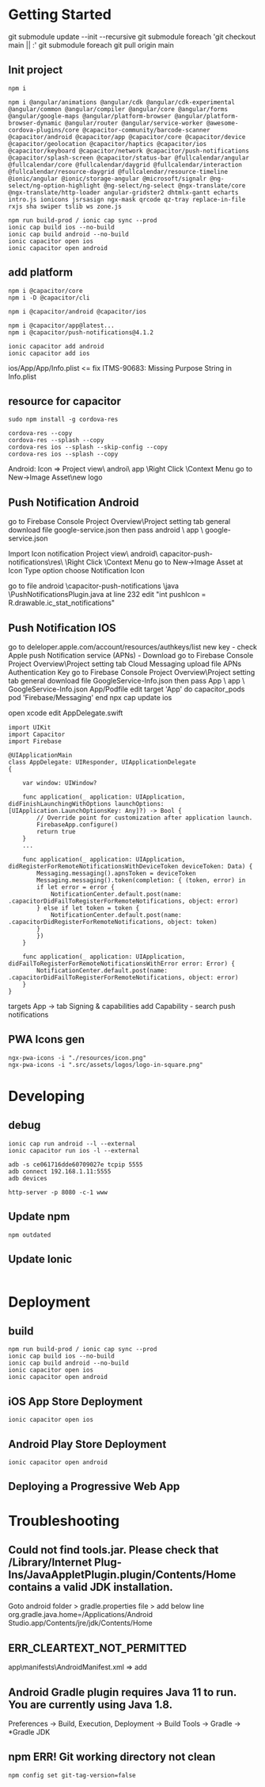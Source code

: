 # Getting Started


git submodule update --init --recursive
git submodule foreach 'git checkout main || :'
git submodule foreach git pull origin main

## Init project

```
npm i

npm i @angular/animations @angular/cdk @angular/cdk-experimental @angular/common @angular/compiler @angular/core @angular/forms @angular/google-maps @angular/platform-browser @angular/platform-browser-dynamic @angular/router @angular/service-worker @awesome-cordova-plugins/core @capacitor-community/barcode-scanner @capacitor/android @capacitor/app @capacitor/core @capacitor/device @capacitor/geolocation @capacitor/haptics @capacitor/ios @capacitor/keyboard @capacitor/network @capacitor/push-notifications @capacitor/splash-screen @capacitor/status-bar @fullcalendar/angular @fullcalendar/core @fullcalendar/daygrid @fullcalendar/interaction @fullcalendar/resource-daygrid @fullcalendar/resource-timeline @ionic/angular @ionic/storage-angular @microsoft/signalr @ng-select/ng-option-highlight @ng-select/ng-select @ngx-translate/core @ngx-translate/http-loader angular-gridster2 dhtmlx-gantt echarts intro.js ionicons jsrsasign ngx-mask qrcode qz-tray replace-in-file rxjs sha swiper tslib ws zone.js

npm run build-prod / ionic cap sync --prod
ionic cap build ios --no-build
ionic cap build android --no-build
ionic capacitor open ios
ionic capacitor open android

```

## add platform

```
npm i @capacitor/core
npm i -D @capacitor/cli

npm i @capacitor/android @capacitor/ios

npm i @capacitor/app@latest...
npm i @capacitor/push-notifications@4.1.2

ionic capacitor add android
ionic capacitor add ios

```

ios/App/App/Info.plist <= fix ITMS-90683: Missing Purpose String in Info.plist

## resource for capacitor

```
sudo npm install -g cordova-res

cordova-res --copy
cordova-res --splash --copy
cordova-res ios --splash --skip-config --copy
cordova-res ios --splash --copy
```

Android:
Icon => Project view\ androi\ app \Right Click \Context Menu go to New->Image Asset\new logo

## Push Notification Android

go to Firebase Console Project Overview\Project setting tab general download file google-service.json
then pass android \ app \ google-service.json

Import Icon notification Project view\ android\ capacitor-push-notifications\res\ \Right Click \Context Menu go to New->Image Asset
at Icon Type option choose Notification Icon

go to file android \capacitor-push-notifications \java \PushNotificationsPlugin.java at line 232
edit "int pushIcon = R.drawable.ic_stat_notifications"

## Push Notification IOS

go to deleloper.apple.com/account/resources/authkeys/list new key - check Apple push Notification service (APNs) - Download
go to Firebase Console Project Overview\Project setting tab Cloud Messaging upload file APNs Authentication Key
go to Firebase Console Project Overview\Project setting tab general download file GoogleService-Info.json
then pass App \ app \ GoogleService-Info.json
App/Podfile edit
target 'App' do
capacitor_pods
pod 'Firebase/Messaging'
end
npx cap update ios

open xcode edit AppDelegate.swift

    import UIKit
    import Capacitor
    import Firebase

    @UIApplicationMain
    class AppDelegate: UIResponder, UIApplicationDelegate
    {

        var window: UIWindow?

        func application(_ application: UIApplication, didFinishLaunchingWithOptions launchOptions: [UIApplication.LaunchOptionsKey: Any]?) -> Bool {
            // Override point for customization after application launch.
            FirebaseApp.configure()
            return true
        }
        ...

        func application(_ application: UIApplication, didRegisterForRemoteNotificationsWithDeviceToken deviceToken: Data) {
            Messaging.messaging().apnsToken = deviceToken
            Messaging.messaging().token(completion: { (token, error) in
            if let error = error {
                NotificationCenter.default.post(name: .capacitorDidFailToRegisterForRemoteNotifications, object: error)
            } else if let token = token {
                NotificationCenter.default.post(name: .capacitorDidRegisterForRemoteNotifications, object: token)
            }
            })
        }

        func application(_ application: UIApplication, didFailToRegisterForRemoteNotificationsWithError error: Error) {
            NotificationCenter.default.post(name: .capacitorDidFailToRegisterForRemoteNotifications, object: error)
        }
    }

targets App -> tab Signing & capabilities add Capability - search push notifications

## PWA Icons gen

```
ngx-pwa-icons -i "./resources/icon.png"
ngx-pwa-icons -i ".src/assets/logos/logo-in-square.png"
```

# Developing

## debug

```
ionic cap run android --l --external
ionic capacitor run ios -l --external

adb -s ce061716dde60709027e tcpip 5555
adb connect 192.168.1.11:5555
adb devices

http-server -p 8080 -c-1 www
```

## Update npm

```
npm outdated
```

## Update Ionic

```

```

# Deployment

## build

```
npm run build-prod / ionic cap sync --prod
ionic cap build ios --no-build
ionic cap build android --no-build
ionic capacitor open ios
ionic capacitor open android

```

## iOS App Store Deployment

```
ionic capacitor open ios
```

## Android Play Store Deployment

```
ionic capacitor open android
```

## Deploying a Progressive Web App

# Troubleshooting

## Could not find tools.jar. Please check that /Library/Internet Plug-Ins/JavaAppletPlugin.plugin/Contents/Home contains a valid JDK installation.

Goto android folder > gradle.properties file > add below line
org.gradle.java.home=/Applications/Android Studio.app/Contents/jre/jdk/Contents/Home

## ERR_CLEARTEXT_NOT_PERMITTED

app\manifests\AndroidManifest.xml => add <application android:usesCleartextTraffic="true">

## Android Gradle plugin requires Java 11 to run. You are currently using Java 1.8.

Preferences → Build, Execution, Deployment → Build Tools → Gradle → \*Gradle JDK

## npm ERR! Git working directory not clean

```
npm config set git-tag-version=false
```

```

```
